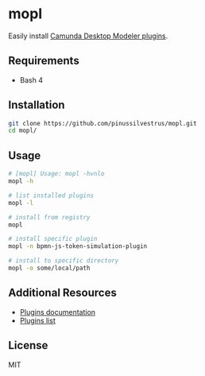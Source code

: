 # mopl

Easily install [Camunda Desktop Modeler plugins](https://github.com/camunda/camunda-modeler-plugins).

## Requirements

* Bash 4

## Installation

```sh
git clone https://github.com/pinussilvestrus/mopl.git
cd mopl/
```

## Usage

```sh
# [mopl] Usage: mopl -hvnlo
mopl -h

# list installed plugins
mopl -l

# install from registry
mopl

# install specific plugin
mopl -n bpmn-js-token-simulation-plugin 

# install to specific directory
mopl -o some/local/path 
```

## Additional Resources

* [Plugins documentation](https://docs.camunda.io/docs/components/modeler/desktop-modeler/plugins/)
* [Plugins list](https://github.com/camunda/camunda-modeler-plugins)

## License

MIT

